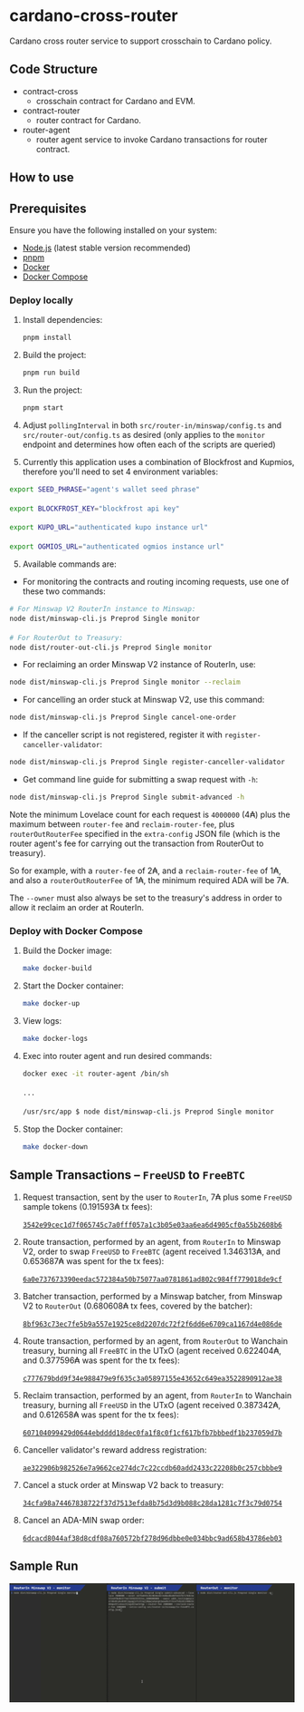 # cardano-cross-router

Cardano cross router service to support crosschain to Cardano policy.

## Code Structure

-   contract-cross
    -   crosschain contract for Cardano and EVM.
-   contract-router
    -   router contract for Cardano.
-   router-agent
    -   router agent service to invoke Cardano transactions for router contract.

## How to use

## Prerequisites

Ensure you have the following installed on your system:

-   [Node.js](https://nodejs.org/) (latest stable version recommended)
-   [pnpm](https://pnpm.io/installation)
-   [Docker](https://www.docker.com/)
-   [Docker Compose](https://docs.docker.com/compose/)

### Deploy locally

1. Install dependencies:

    ```sh
    pnpm install
    ```

2. Build the project:

    ```sh
    pnpm run build
    ```

3. Run the project:

    ```sh
    pnpm start
    ```

4. Adjust `pollingInterval` in both `src/router-in/minswap/config.ts` and
   `src/router-out/config.ts` as desired (only applies to the `monitor` endpoint
   and determines how often each of the scripts are queried)

5. Currently this application uses a combination of Blockfrost and Kupmios,
   therefore you'll need to set 4 environment variables:

```sh
export SEED_PHRASE="agent's wallet seed phrase"

export BLOCKFROST_KEY="blockfrost api key"

export KUPO_URL="authenticated kupo instance url"

export OGMIOS_URL="authenticated ogmios instance url"
```

5. Available commands are:

-   For monitoring the contracts and routing incoming requests, use one of
    these two commands:

```sh
# For Minswap V2 RouterIn instance to Minswap:
node dist/minswap-cli.js Preprod Single monitor

# For RouterOut to Treasury:
node dist/router-out-cli.js Preprod Single monitor
```

-   For reclaiming an order Minswap V2 instance of RouterIn, use:

```sh
node dist/minswap-cli.js Preprod Single monitor --reclaim
```

-   For cancelling an order stuck at Minswap V2, use this command:

```sh
node dist/minswap-cli.js Preprod Single cancel-one-order
```

-   If the canceller script is not registered, register it with `register-canceller-validator`:

```sh
node dist/minswap-cli.js Preprod Single register-canceller-validator
```

-   Get command line guide for submitting a swap request with `-h`:

```sh
node dist/minswap-cli.js Preprod Single submit-advanced -h
```

Note the minimum Lovelace count for each request is `4000000` (4₳) plus the
maximum between `router-fee` and `reclaim-router-fee`, plus `routerOutRouterFee` specified
in the `extra-config` JSON file (which is the router agent's fee for carrying
out the transaction from RouterOut to treasury).

So for example, with a `router-fee` of 2₳, and a `reclaim-router-fee` of 1₳, and
also a `routerOutRouterFee` of 1₳, the minimum required ADA will be 7₳.

The `--owner` must also always be set to the treasury's address in order to
allow it reclaim an order at RouterIn.

### Deploy with Docker Compose

1. Build the Docker image:

    ```sh
    make docker-build
    ```

2. Start the Docker container:

    ```sh
    make docker-up
    ```

3. View logs:

    ```sh
    make docker-logs
    ```

4. Exec into router agent and run desired commands:

    ```sh
    docker exec -it router-agent /bin/sh

    ...

    /usr/src/app $ node dist/minswap-cli.js Preprod Single monitor
    ```

5. Stop the Docker container:

    ```sh
    make docker-down
    ```

## Sample Transactions – `FreeUSD` to `FreeBTC`

1. Request transaction, sent by the user to `RouterIn`, 7₳ plus
   some `FreeUSD` sample tokens (0.191593₳ tx fees):

    [`3542e99cec1d7f065745c7a0fff057a1c3b05e03aa6ea6d4905cf0a55b2608b6`](https://preprod.cardanoscan.io/transaction/3542e99cec1d7f065745c7a0fff057a1c3b05e03aa6ea6d4905cf0a55b2608b6)

2. Route transaction, performed by an agent, from `RouterIn` to Minswap V2,
   order to swap `FreeUSD` to `FreeBTC` (agent received 1.346313₳, and 0.653687₳
   was spent for the tx fees):

    [`6a0e737673390eedac572384a50b75077aa0781861ad802c984ff779018de9cf`](https://preprod.cardanoscan.io/transaction/6a0e737673390eedac572384a50b75077aa0781861ad802c984ff779018de9cf)

3. Batcher transaction, performed by a Minswap batcher, from Minswap V2
   to `RouterOut` (0.680608₳ tx fees, covered by the batcher):

    [`8bf963c73ec7fe5b9a557e1925ce8d2207dc72f2f6dd6e6709ca1167d4e086de`](https://preprod.cardanoscan.io/transaction/8bf963c73ec7fe5b9a557e1925ce8d2207dc72f2f6dd6e6709ca1167d4e086de)

4. Route transaction, performed by an agent, from `RouterOut` to Wanchain
   treasury, burning all `FreeBTC` in the UTxO (agent received 0.622404₳,
   and 0.377596₳ was spent for the tx fees):

    [`c777679bdd9f34e988479e9f635c3a05897155e43652c649ea3522890912ae38`](https://preprod.cardanoscan.io/transaction/c777679bdd9f34e988479e9f635c3a05897155e43652c649ea3522890912ae38)

5. Reclaim transaction, performed by an agent, from `RouterIn` to Wanchain
   treasury, burning all `FreeUSD` in the UTxO (agent received 0.387342₳,
   and 0.612658₳ was spent for the tx fees):

    [`607104099429d0644ebdddd18dec0fa1f8c0f1cf617bfb7bbbedf1b237059d7b`](https://preprod.cardanoscan.io/transaction/607104099429d0644ebdddd18dec0fa1f8c0f1cf617bfb7bbbedf1b237059d7b)

6. Canceller validator's reward address registration:

    [`ae322906b982526e7a9662ce274dc7c22ccdb60add2433c22208b0c257cbbbe9`](https://preprod.cardanoscan.io/transaction/ae322906b982526e7a9662ce274dc7c22ccdb60add2433c22208b0c257cbbbe9)

7. Cancel a stuck order at Minswap V2 back to treasury:

    [`34cfa98a74467838722f37d7513efda8b75d3d9b088c28da1281c7f3c79d0754`](https://preprod.cardanoscan.io/transaction/34cfa98a74467838722f37d7513efda8b75d3d9b088c28da1281c7f3c79d0754)

8. Cancel an ADA-MIN swap order:

    [`6dcacd8044af38d8cdf08a760572bf278d96dbbe0e034bbc9ad658b43786eb03`](https://preprod.cardanoscan.io/transaction/6dcacd8044af38d8cdf08a760572bf278d96dbbe0e034bbc9ad658b43786eb03)

## Sample Run

![routerin-routerout-demo.gif](./assets/images/routerin-routerout-demo.gif)
